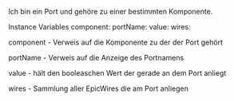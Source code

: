 Ich bin ein Port und gehöre zu einer bestimmten Komponente. 

Instance Variables
	component:		<EpicComponent >
	portName:		<EpicPortName >
	value:			<Boolean>
	wires:			<OrderedCollection >

component
	- Verweis auf die Komponente zu der der Port gehört

portName
	- Verweis auf die Anzeige des Portnamens

value
	- hält den booleaschen Wert der gerade an dem Port anliegt

wires
	- Sammlung aller EpicWires die am Port anliegen

